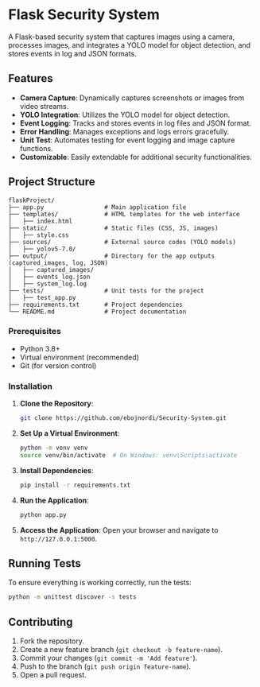# Flask Security System

A Flask-based security system that captures images using a camera, processes images, and integrates a YOLO model for object detection, and stores events in log and JSON formats.

## Features

- **Camera Capture**: Dynamically captures screenshots or images from video streams.
- **YOLO Integration**: Utilizes the YOLO model for object detection.
- **Event Logging**: Tracks and stores events in log files and JSON format.
- **Error Handling**: Manages exceptions and logs errors gracefully.
- **Unit Test**: Automates testing for event logging and image capture functions.
- **Customizable**: Easily extendable for additional security functionalities.

## Project Structure
```plaintext
flaskProject/
├── app.py                 # Main application file
├── templates/             # HTML templates for the web interface
│   ├── index.html         
├── static/                # Static files (CSS, JS, images)
│   ├── style.css
├── sources/               # External source codes (YOLO models)
│   ├── yolov5-7.0/         
├── output/                # Directory for the app outputs (captured_images, log, JSON)
│   ├── captured_images/
│   ├── events_log.json
│   ├── system_log.log
├── tests/                 # Unit tests for the project
│   ├── test_app.py
├── requirements.txt       # Project dependencies
└── README.md              # Project documentation
```

### Prerequisites

- Python 3.8+
- Virtual environment (recommended)
- Git (for version control)

### Installation

1. **Clone the Repository**:
   ```bash
   git clone https://github.com/ebojnordi/Security-System.git
   ```

2. **Set Up a Virtual Environment**:
   ```bash
   python -m venv venv
   source venv/bin/activate  # On Windows: venv\Scripts\activate
   ```

3. **Install Dependencies**:
   ```bash
   pip install -r requirements.txt
   ```

4. **Run the Application**:
   ```bash
   python app.py
   ```

5. **Access the Application**:
   Open your browser and navigate to `http://127.0.0.1:5000`.

## Running Tests

To ensure everything is working correctly, run the tests:

```bash
python -m unittest discover -s tests
```


## Contributing

1. Fork the repository.
2. Create a new feature branch (`git checkout -b feature-name`).
3. Commit your changes (`git commit -m 'Add feature'`).
4. Push to the branch (`git push origin feature-name`).
5. Open a pull request.


